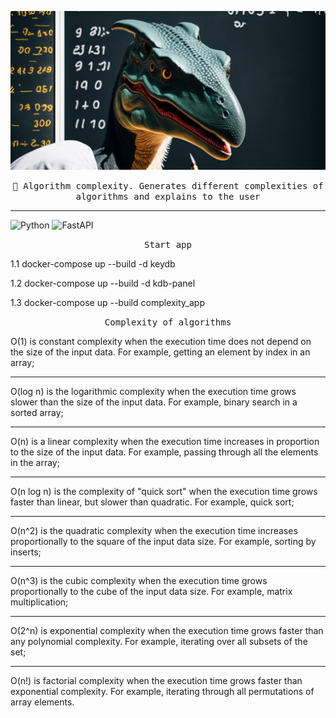 ![Header](https://github.com/matveysofie/algorithm_complexity_app/blob/main/assets/HEADER.jpg)

<p align="center"> 
    <samp>🧾 Algorithm complexity. Generates different complexities of algorithms and explains to the user</samp>
</p>
<hr>

![Python](https://img.shields.io/badge/-Python-ececec?style=for-the-badge&logo=python&logoColor=2c3e50)
![FastAPI](https://img.shields.io/badge/-FastAPI-005571?style=for-the-badge&logo=FastAPI&logoColor=fff)

<p align="center"> 
    <samp>Start app</samp>
</p>

1.1 docker-compose up --build -d keydb

1.2 docker-compose up --build -d kdb-panel

1.3 docker-compose up --build complexity_app

<p align="center"> 
    <samp>Complexity of algorithms</samp>
</p>

<p>
O(1) is constant complexity when the execution time does not depend on the size of the input data. For example, getting an element by index in an array; <br> <hr>
O(log n) is the logarithmic complexity when the execution time grows slower than the size of the input data. For example, binary search in a sorted array;<br> <hr>
O(n) is a linear complexity when the execution time increases in proportion to the size of the input data. For example, passing through all the elements in the array;<br> <hr>
O(n log n) is the complexity of "quick sort" when the execution time grows faster than linear, but slower than quadratic. For example, quick sort;<br> <hr>
O(n^2) is the quadratic complexity when the execution time increases proportionally to the square of the input data size. For example, sorting by inserts;<br> <hr>
O(n^3) is the cubic complexity when the execution time grows proportionally to the cube of the input data size. For example, matrix multiplication;<br> <hr>
O(2^n) is exponential complexity when the execution time grows faster than any polynomial complexity. For example, iterating over all subsets of the set;<br> <hr>
O(n!) is factorial complexity when the execution time grows faster than exponential complexity. For example, iterating through all permutations of array elements.<br>
